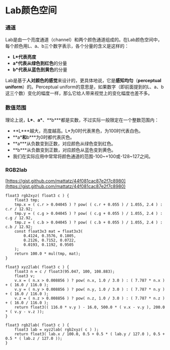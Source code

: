 # Lab颜色空间

### 通道 <a id="&#x901A;&#x9053;"></a>

Lab是由一个亮度通道（channel）和两个颜色通道组成的。在Lab颜色空间中，每个颜色用L、a、b三个数字表示，各个分量的含义是这样的：   
- **L\***代表**亮度**   
- **a\***代表**从绿色到红色**的分量   
- **b\***代表**从蓝色到黄色**的分量

 Lab是基于**人对颜色的感觉**来设计的，更具体地说，它是**感知均匀**（**perceptual uniform**）的。Perceptual uniform的意思是，如果数字（即前面提到的L、a、b这三个数）变化的幅度一样，那么它给人带来视觉上的变化幅度也差不多。

### 数值范围 <a id="&#x6570;&#x503C;&#x8303;&#x56F4;"></a>

理论上说，**L\***、**a\***、**b\***都是实数，不过实际一般限定在一个整数范围内：   
- **L\***越大，亮度越高。L\*为0时代表黑色，为100时代表白色。   
- **a\***和**b\***为0时都代表灰色。   
- **a\***从负数变到正数，对应颜色从绿色变到红色。   
- **b\***从负数变到正数，对应颜色从蓝色变到黄色。   
- 我们在实际应用中常常将颜色通道的范围-100~+100或-128~127之间。

### RGB2lab

[https://gist.github.com/mattatz/44f081cac87e2f7c8980](https://gist.github.com/mattatz/44f081cac87e2f7c8980)

```text
float3 rgb2xyz( float3 c ) {
    float3 tmp;
    tmp.x = ( c.r > 0.04045 ) ? pow( ( c.r + 0.055 ) / 1.055, 2.4 ) : c.r / 12.92;
    tmp.y = ( c.g > 0.04045 ) ? pow( ( c.g + 0.055 ) / 1.055, 2.4 ) : c.g / 12.92,
    tmp.z = ( c.b > 0.04045 ) ? pow( ( c.b + 0.055 ) / 1.055, 2.4 ) : c.b / 12.92;
    const float3x3 mat = float3x3(
		0.4124, 0.3576, 0.1805,
        0.2126, 0.7152, 0.0722,
        0.0193, 0.1192, 0.9505 
	);
    return 100.0 * mul(tmp, mat);
}

float3 xyz2lab( float3 c ) {
    float3 n = c / float3(95.047, 100, 108.883);
    float3 v;
    v.x = ( n.x > 0.008856 ) ? pow( n.x, 1.0 / 3.0 ) : ( 7.787 * n.x ) + ( 16.0 / 116.0 );
    v.y = ( n.y > 0.008856 ) ? pow( n.y, 1.0 / 3.0 ) : ( 7.787 * n.y ) + ( 16.0 / 116.0 );
    v.z = ( n.z > 0.008856 ) ? pow( n.z, 1.0 / 3.0 ) : ( 7.787 * n.z ) + ( 16.0 / 116.0 );
    return float3(( 116.0 * v.y ) - 16.0, 500.0 * ( v.x - v.y ), 200.0 * ( v.y - v.z ));
}

float3 rgb2lab( float3 c ) {
    float3 lab = xyz2lab( rgb2xyz( c ) );
    return float3( lab.x / 100.0, 0.5 + 0.5 * ( lab.y / 127.0 ), 0.5 + 0.5 * ( lab.z / 127.0 ));
}
```

